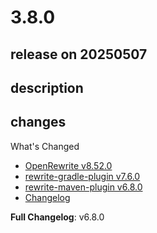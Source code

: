 # 3.8.0

## release on 20250507
## description
## changes
What's Changed

* <a href="https://github.com/openrewrite/rewrite/releases/tag/v8.52.0">OpenRewrite v8.52.0</a>
* <a href="https://github.com/openrewrite/rewrite-gradle-plugin/releases/tag/v7.6.0">rewrite-gradle-plugin v7.6.0</a>
* <a href="https://github.com/openrewrite/rewrite-maven-plugin/releases/tag/v6.8.0">rewrite-maven-plugin v6.8.0</a>
* <a href="https://docs.openrewrite.org/changelog/8-52-0-Release" rel="nofollow">Changelog</a>

<strong>Full Changelog</strong>: v6.8.0

